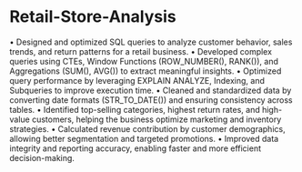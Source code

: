 # Retail-Store-Analysis
• Designed and optimized SQL queries to analyze customer behavior, sales trends, and return patterns for a retail business.
• Developed complex queries using CTEs, Window Functions (ROW_NUMBER(), RANK()), and Aggregations (SUM(), AVG()) to extract meaningful insights.
• Optimized query performance by leveraging EXPLAIN ANALYZE, Indexing, and Subqueries to improve execution time.
• Cleaned and standardized data by converting date formats (STR_TO_DATE()) and ensuring consistency across tables.
• Identified top-selling categories, highest return rates, and high-value customers, helping the business optimize marketing and inventory strategies.
• Calculated revenue contribution by customer demographics, allowing better segmentation and targeted promotions.
• Improved data integrity and reporting accuracy, enabling faster and more efficient decision-making.
